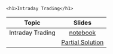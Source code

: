 
~~~
<h1>Intraday Trading</h1>
~~~

Topic | Slides
:-----: | :--------:
Intraday Trading    | [notebook](../lecture16_noSol_pluto)
                    | [Partial Solution](../notebooks/lecture_16/lecture_16_wSol_partial_html.html)
<!--  -->

